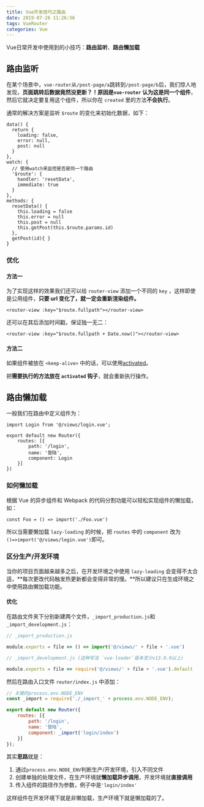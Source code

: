 ```yaml
---
title: Vue开发技巧之路由
date: 2019-07-26 11:26:56
tags: VueRouter
categories: Vue
---
```


Vue日常开发中使用到的小技巧：**路由监听**、**路由懒加载**



<!-- more -->



## 路由监听

在某个场景中，`vue-router`从`/post-page/a`跳转到`/post-page/b`后，我们惊人地发现，**页面跳转后数据竟然没更新？！**原因是`vue-router` 认为这是**同一个组件**，然后它就决定要复用这个组件，所以你在 `created` 里的方法**不会执行**。

通常的解决方案是监听 `$route` 的变化来初始化数据，如下：

```vue
data() {
  return {
    loading: false,
    error: null,
    post: null
  }
},
watch: {
  // 使用watch来监控是否是同一个路由
  '$route': {
    handler: 'resetData',
    immediate: true
  }
},
methods: {
  resetData() {
    this.loading = false
    this.error = null
    this.post = null
    this.getPost(this.$route.params.id)
  },
  getPost(id){ }
}
```



### 优化

#### 方法一

为了实现这样的效果我们还可以给 `router-view` 添加一个不同的 `key` ，这样即使是公用组件，**只要 url 变化了，就一定会重新渲染组件。**

```vue
<router-view :key="$route.fullpath"></router-view>
```

还可以在其后添加时间戳，保证独一无二：

```vue
<router-view :key="$route.fullpath + Date.now()"></router-view>
```



#### 方法二

如果组件被放在 `<keep-alive>` 中的话，可以使用[activated](https://cn.vuejs.org/v2/api/index.html#activated)。

把**需要执行的方法放在 `activated` 钩子**，就会重新执行操作。





## 路由懒加载

一般我们在路由中定义组件为：

```
import Login from '@/views/login.vue';

export default new Router({
	routes: [{
		path: '/login',
		name: '登陆',
		component: Login
	}]
})
```



### 如何懒加载

根据 Vue 的异步组件和 Webpack 的代码分割功能可以轻松实现组件的懒加载，如：

```
const Foo = () => import('./Foo.vue')
```

所以当需要懒加载 `lazy-loading` 的时候，把 `routes` 中的 `component` 改为 `()=>import('@/views/login.vue')`即可。



### 区分生产/开发环境

当你的项目页面越来越多之后，在开发环境之中使用 `lazy-loading` 会变得不太合适，**每次更改代码触发热更新都会变得非常的慢。**所以建议只在生成环境之中使用路由懒加载功能。



#### 优化

在路由文件夹下分别新建两个文件，`_import_production.js`和`_import_development.js`：

```javascript
// _import_production.js

module.exports = file => () => import('@/views/' + file + '.vue')
```

```javascript
// _import_development.js (这种写法 `vue-loader`版本至少v13.0.0以上)

module.exports = file => require('@/views/' + file + '.vue').default
```

然后在路由入口文件 `router/index.js` 中添加：

```javascript
// 关键的process.env.NODE_ENV
const _import = require('./_import_' + process.env.NODE_ENV);

export default new Router({
	routes: [{
  		path: '/login',
  		name: '登陆',
  		component: _import('login/index')
  	}]
});
```

其实**思路**就是：

1. 通过`process.env.NODE_ENV`判断生产/开发环境，引入不同文件
2. 创建单独的处理文件，在生产环境就**懒加载异步调用**，开发环境就**直接调用**
3. 传入组件的路径作为参数，例子中是`'login/index'`

这样组件在开发环境下就是非懒加载，生产环境下就是懒加载的了。
